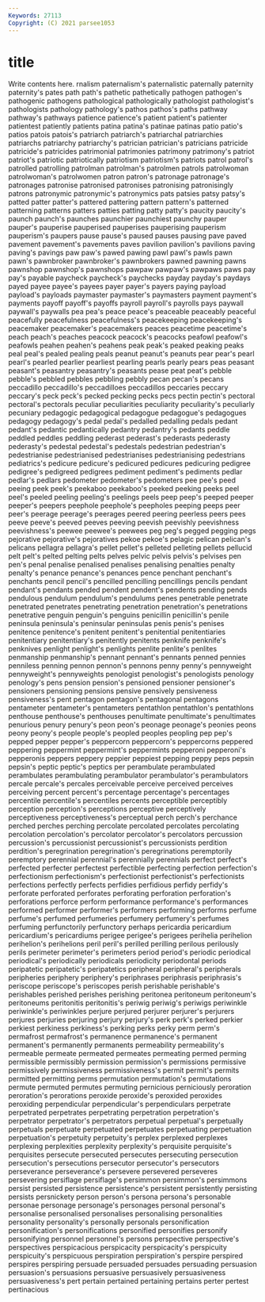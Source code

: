 ```yaml
---
Keywords: 27113
Copyright: (C) 2021 parsee1053
---
```


# title

Write contents here.
rnalism paternalism's paternalistic paternally paternity
paternity's pates path path's pathetic pathetically pathogen pathogen's pathogenic pathogens
pathological pathologically pathologist pathologist's pathologists pathology pathology's pathos pathos's paths
pathway pathway's pathways patience patience's patient patient's patienter patientest patiently
patients patina patina's patinae patinas patio patio's patios patois patois's
patriarch patriarch's patriarchal patriarchies patriarchs patriarchy patriarchy's patrician patrician's patricians
patricide patricide's patricides patrimonial patrimonies patrimony patrimony's patriot patriot's patriotic
patriotically patriotism patriotism's patriots patrol patrol's patrolled patrolling patrolman patrolman's
patrolmen patrols patrolwoman patrolwoman's patrolwomen patron patron's patronage patronage's patronages
patronise patronised patronises patronising patronisingly patrons patronymic patronymic's patronymics pats
patsies patsy patsy's patted patter patter's pattered pattering pattern pattern's
patterned patterning patterns patters patties patting patty patty's paucity paucity's
paunch paunch's paunches paunchier paunchiest paunchy pauper pauper's pauperise pauperised
pauperises pauperising pauperism pauperism's paupers pause pause's paused pauses pausing
pave paved pavement pavement's pavements paves pavilion pavilion's pavilions paving
paving's pavings paw paw's pawed pawing pawl pawl's pawls pawn
pawn's pawnbroker pawnbroker's pawnbrokers pawned pawning pawns pawnshop pawnshop's pawnshops
pawpaw pawpaw's pawpaws paws pay pay's payable paycheck paycheck's paychecks
payday payday's paydays payed payee payee's payees payer payer's payers
paying payload payload's payloads paymaster paymaster's paymasters payment payment's payments
payoff payoff's payoffs payroll payroll's payrolls pays paywall paywall's paywalls
pea pea's peace peace's peaceable peaceably peaceful peacefully peacefulness peacefulness's
peacekeeping peacekeeping's peacemaker peacemaker's peacemakers peaces peacetime peacetime's peach peach's
peaches peacock peacock's peacocks peafowl peafowl's peafowls peahen peahen's peahens
peak peak's peaked peaking peaks peal peal's pealed pealing peals
peanut peanut's peanuts pear pear's pearl pearl's pearled pearlier pearliest
pearling pearls pearly pears peas peasant peasant's peasantry peasantry's peasants
pease peat peat's pebble pebble's pebbled pebbles pebbling pebbly pecan
pecan's pecans peccadillo peccadillo's peccadilloes peccadillos peccaries peccary peccary's peck
peck's pecked pecking pecks pecs pectin pectin's pectoral pectoral's pectorals
peculiar peculiarities peculiarity peculiarity's peculiarly pecuniary pedagogic pedagogical pedagogue pedagogue's
pedagogues pedagogy pedagogy's pedal pedal's pedalled pedalling pedals pedant pedant's
pedantic pedantically pedantry pedantry's pedants peddle peddled peddles peddling pederast
pederast's pederasts pederasty pederasty's pedestal pedestal's pedestals pedestrian pedestrian's pedestrianise
pedestrianised pedestrianises pedestrianising pedestrians pediatrics's pedicure pedicure's pedicured pedicures pedicuring
pedigree pedigree's pedigreed pedigrees pediment pediment's pediments pedlar pedlar's pedlars
pedometer pedometer's pedometers pee pee's peed peeing peek peek's peekaboo
peekaboo's peeked peeking peeks peel peel's peeled peeling peeling's peelings
peels peep peep's peeped peeper peeper's peepers peephole peephole's peepholes
peeping peeps peer peer's peerage peerage's peerages peered peering peerless
peers pees peeve peeve's peeved peeves peeving peevish peevishly peevishness
peevishness's peewee peewee's peewees peg peg's pegged pegging pegs pejorative
pejorative's pejoratives pekoe pekoe's pelagic pelican pelican's pelicans pellagra pellagra's
pellet pellet's pelleted pelleting pellets pellucid pelt pelt's pelted pelting
pelts pelves pelvic pelvis pelvis's pelvises pen pen's penal penalise
penalised penalises penalising penalties penalty penalty's penance penance's penances pence
penchant penchant's penchants pencil pencil's pencilled pencilling pencillings pencils pendant
pendant's pendants pended pendent pendent's pendents pending pends pendulous pendulum
pendulum's pendulums penes penetrable penetrate penetrated penetrates penetrating penetration penetration's
penetrations penetrative penguin penguin's penguins penicillin penicillin's penile peninsula peninsula's
peninsular peninsulas penis penis's penises penitence penitence's penitent penitent's penitential
penitentiaries penitentiary penitentiary's penitently penitents penknife penknife's penknives penlight penlight's
penlights penlite penlite's penlites penmanship penmanship's pennant pennant's pennants penned
pennies penniless penning pennon pennon's pennons penny penny's pennyweight pennyweight's
pennyweights penologist penologist's penologists penology penology's pens pension pension's pensioned
pensioner pensioner's pensioners pensioning pensions pensive pensively pensiveness pensiveness's pent
pentagon pentagon's pentagonal pentagons pentameter pentameter's pentameters pentathlon pentathlon's pentathlons
penthouse penthouse's penthouses penultimate penultimate's penultimates penurious penury penury's peon
peon's peonage peonage's peonies peons peony peony's people people's peopled
peoples peopling pep pep's pepped pepper pepper's peppercorn peppercorn's peppercorns
peppered peppering peppermint peppermint's peppermints pepperoni pepperoni's pepperonis peppers peppery
peppier peppiest pepping peppy peps pepsin pepsin's peptic peptic's peptics
per perambulate perambulated perambulates perambulating perambulator perambulator's perambulators percale percale's
percales perceivable perceive perceived perceives perceiving percent percent's percentage percentage's
percentages percentile percentile's percentiles percents perceptible perceptibly perception perception's perceptions
perceptive perceptively perceptiveness perceptiveness's perceptual perch perch's perchance perched perches
perching percolate percolated percolates percolating percolation percolation's percolator percolator's percolators
percussion percussion's percussionist percussionist's percussionists perdition perdition's peregrination peregrination's peregrinations
peremptorily peremptory perennial perennial's perennially perennials perfect perfect's perfected perfecter
perfectest perfectible perfecting perfection perfection's perfectionism perfectionism's perfectionist perfectionist's perfectionists
perfections perfectly perfects perfidies perfidious perfidy perfidy's perforate perforated perforates
perforating perforation perforation's perforations perforce perform performance performance's performances performed
performer performer's performers performing performs perfume perfume's perfumed perfumeries perfumery
perfumery's perfumes perfuming perfunctorily perfunctory perhaps pericardia pericardium pericardium's pericardiums
perigee perigee's perigees perihelia perihelion perihelion's perihelions peril peril's perilled
perilling perilous perilously perils perimeter perimeter's perimeters period period's periodic
periodical periodical's periodically periodicals periodicity periodontal periods peripatetic peripatetic's peripatetics
peripheral peripheral's peripherals peripheries periphery periphery's periphrases periphrasis periphrasis's periscope
periscope's periscopes perish perishable perishable's perishables perished perishes perishing peritonea
peritoneum peritoneum's peritoneums peritonitis peritonitis's periwig periwig's periwigs periwinkle periwinkle's
periwinkles perjure perjured perjurer perjurer's perjurers perjures perjuries perjuring perjury
perjury's perk perk's perked perkier perkiest perkiness perkiness's perking perks
perky perm perm's permafrost permafrost's permanence permanence's permanent permanent's permanently
permanents permeability permeability's permeable permeate permeated permeates permeating permed perming
permissible permissibly permission permission's permissions permissive permissively permissiveness permissiveness's permit
permit's permits permitted permitting perms permutation permutation's permutations permute permuted
permutes permuting pernicious perniciously peroration peroration's perorations peroxide peroxide's peroxided
peroxides peroxiding perpendicular perpendicular's perpendiculars perpetrate perpetrated perpetrates perpetrating perpetration
perpetration's perpetrator perpetrator's perpetrators perpetual perpetual's perpetually perpetuals perpetuate perpetuated
perpetuates perpetuating perpetuation perpetuation's perpetuity perpetuity's perplex perplexed perplexes perplexing
perplexities perplexity perplexity's perquisite perquisite's perquisites persecute persecuted persecutes persecuting
persecution persecution's persecutions persecutor persecutor's persecutors perseverance perseverance's persevere persevered
perseveres persevering persiflage persiflage's persimmon persimmon's persimmons persist persisted persistence
persistence's persistent persistently persisting persists persnickety person person's persona persona's
personable personae personage personage's personages personal personal's personalise personalised personalises
personalising personalities personality personality's personally personals personification personification's personifications personified
personifies personify personifying personnel personnel's persons perspective perspective's perspectives perspicacious
perspicacity perspicacity's perspicuity perspicuity's perspicuous perspiration perspiration's perspire perspired perspires
perspiring persuade persuaded persuades persuading persuasion persuasion's persuasions persuasive persuasively
persuasiveness persuasiveness's pert pertain pertained pertaining pertains perter pertest pertinacious
